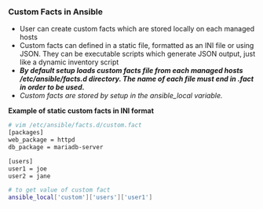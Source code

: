 ### Custom Facts in Ansible
- User can create custom facts which are stored locally on each managed hosts
- Custom facts can defined in a static file, formatted as an INI file or using JSON. They can be executable scripts which generate JSON output, just like a dynamic inventory script
- ***By default setup loads custom facts file from each managed hosts /etc/ansible/facts.d directory. The name of each file must end in .fact in order to be used.***
- *Custom facts are stored by setup in the ansible_local variable.*

**Example of static custom facts in INI format**
```bash
# vim /etc/ansible/facts.d/custom.fact
[packages]
web_package = httpd
db_package = mariadb-server

[users]
user1 = joe
user2 = jane

# to get value of custom fact
ansible_local['custom']['users']['user1']
```

